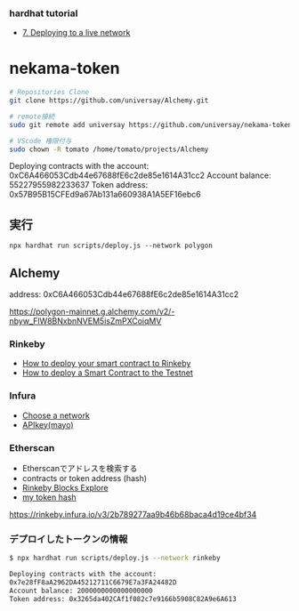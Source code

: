 ### hardhat tutorial
- [7. Deploying to a live network](https://hardhat.org/tutorial/deploying-to-a-live-network)

# nekama-token

```sh
# Repositories Clone
git clone https://github.com/universay/Alchemy.git
```

```sh
# remote接続
sudo git remote add universay https://github.com/universay/nekama-token.git
```

```sh
# VScode 権限付与
sudo chown -R tomato /home/tomato/projects/Alchemy
```


Deploying contracts with the account: 0xC6A466053Cdb44e67688fE6c2de85e1614A31cc2
Account balance: 55227955982233637
Token address: 0x57B95B15CFEd9a67Ab131a660938A1A5EF16ebc6


## 実行
```
npx hardhat run scripts/deploy.js --network polygon
```

## Alchemy

address:
0xC6A466053Cdb44e67688fE6c2de85e1614A31cc2

https://polygon-mainnet.g.alchemy.com/v2/-nbyw_FlW8BNxbnNVEM5isZmPXCoiqMV


### Rinkeby
- [How to deploy your smart contract to Rinkeby](https://soliditytips.com/articles/guide-deploy-smart-contract-rinkeby/)
- [How to deploy a Smart Contract to the Testnet](https://dev.to/emanuelferreira/how-to-deploy-smart-contract-to-rinkeby-testnet-using-infura-and-hardhat-5ddj)
### Infura
- [Choose a network](https://docs.infura.io/infura/networks/ethereum/how-to/choose-a-network)
- [APIkey(mayo)](https://infura.io/dashboard/ethereum/2b789277aa9b46b68baca4d19ce4bf34/settings)
### Etherscan
- Etherscanでアドレスを検索する 
- contracts or token address (hash)
- [Rinkeby Blocks Explore](https://rinkeby.etherscan.io/blocks)
- [my token hash](https://rinkeby.etherscan.io/tx/0x9bcf23d1ba4fc2e5d57630e025a393e265a931f6118721cd9c215565e677a6fe)



https://rinkeby.infura.io/v3/2b789277aa9b46b68baca4d19ce4bf34

### デプロイしたトークンの情報
```sh
$ npx hardhat run scripts/deploy.js --network rinkeby

Deploying contracts with the account: 
0x7e28fF8aA2962DA45212711C6679E7a3FA24482D
Account balance: 2000000000000000000
Token address: 0x3265da402CAf1f082c7e9166b5908C82A9e6A613
```